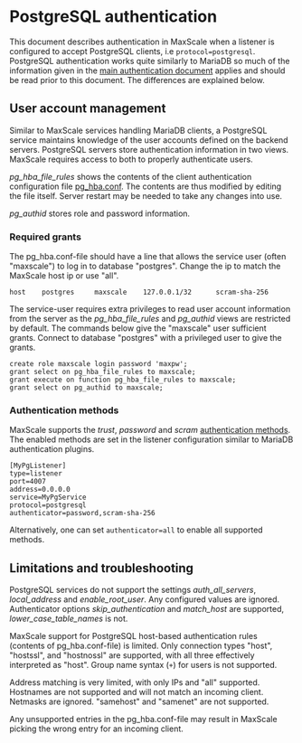 # PostgreSQL authentication

This document describes authentication in MaxScale when a listener is configured
to accept PostgreSQL clients, i.e `protocol=postgresql`. PostgreSQL
authentication works quite similarly to MariaDB so much of the information given
in the [main authentication document](Authentication-Modules.md) applies and
should be read prior to this document. The differences are explained below.

## User account management

Similar to MaxScale services handling MariaDB clients, a PostgreSQL service
maintains knowledge of the user accounts defined on the backend servers.
PostgreSQL servers store authentication information in two views. MaxScale
requires access to both to properly authenticate users.

*pg_hba_file_rules* shows the contents of the client authentication
configuration file
[pg_hba.conf](https://www.postgresql.org/docs/15/auth-pg-hba-conf.html). The
contents are thus modified by editing the file itself. Server restart may be
needed to take any changes into use.

*pg_authid* stores role and password information.

### Required grants

The pg_hba.conf-file should have a line that allows the service user (often
"maxscale") to log in to database "postgres". Change the ip to match the
MaxScale host ip or use "all".
```
host    postgres     maxscale    127.0.0.1/32      scram-sha-256
```

The service-user requires extra privileges to read user account information
from the server as the *pg_hba_file_rules* and *pg_authid* views are restricted
by default. The commands below give the "maxscale" user sufficient grants.
Connect to database "postgres" with a privileged user to give the grants.

```
create role maxscale login password 'maxpw';
grant select on pg_hba_file_rules to maxscale;
grant execute on function pg_hba_file_rules to maxscale;
grant select on pg_authid to maxscale;
```

### Authentication methods

MaxScale supports the *trust*, *password* and *scram*
[authentication methods](https://www.postgresql.org/docs/current/auth-methods.html).
The enabled methods are set in the listener configuration similar to MariaDB
authentication plugins.
```
[MyPgListener]
type=listener
port=4007
address=0.0.0.0
service=MyPgService
protocol=postgresql
authenticator=password,scram-sha-256
```
Alternatively, one can set `authenticator=all` to enable all supported methods.

## Limitations and troubleshooting

PostgreSQL services do not support the settings *auth_all_servers*,
*local_address* and *enable_root_user*. Any configured values are ignored.
Authenticator options *skip_authentication* and *match_host* are supported,
*lower_case_table_names* is not.

MaxScale support for PostgreSQL host-based authentication rules (contents of
pg_hba.conf-file) is limited. Only connection types "host", "hostssl", and
"hostnossl" are supported, with all three effectively interpreted as "host".
Group name syntax (`+`) for users is not supported.

Address matching is very limited, with only IPs and "all" supported.
Hostnames are not supported and will not match an incoming client. Netmasks
are ignored. "samehost" and "samenet" are not supported.

Any unsupported entries in the pg_hba.conf-file may result in MaxScale picking
the wrong entry for an incoming client.
